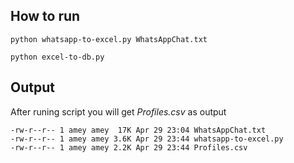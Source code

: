 ## How to run

```
python whatsapp-to-excel.py WhatsAppChat.txt
```
```
python excel-to-db.py
```

## Output

After runing script you will get *Profiles.csv* as output

```
-rw-r--r-- 1 amey amey  17K Apr 29 23:04 WhatsAppChat.txt
-rw-r--r-- 1 amey amey 3.6K Apr 29 23:44 whatsapp-to-excel.py
-rw-r--r-- 1 amey amey 2.2K Apr 29 23:44 Profiles.csv

```